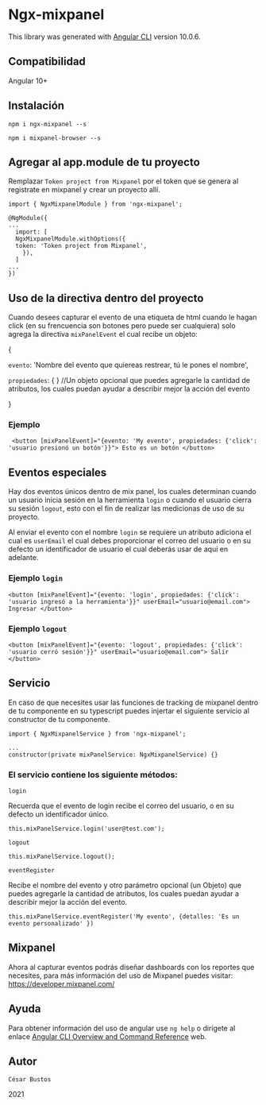 # Ngx-mixpanel

This library was generated with [Angular CLI](https://github.com/angular/angular-cli) version 10.0.6.

## Compatibilidad

  Angular 10+

## Instalación

`npm i ngx-mixpanel --s`

`npm i mixpanel-browser --s`

## Agregar al app.module de tu proyecto

Remplazar `Token project from Mixpanel` por el token que se genera al registrate en mixpanel y crear un proyecto allí.

    import { NgxMixpanelModule } from 'ngx-mixpanel';
  
    @NgModule({
    ...
      import: [
      NgxMixpanelModule.withOptions({
      token: 'Token project from Mixpanel',
        }),
      ]
    ...
    })
  
 ## Uso de la directiva dentro del proyecto
  
Cuando desees capturar el evento de una etiqueta de html cuando le hagan click (en su frencuencia son botones pero puede ser cualquiera) solo agrega la directiva `mixPanelEvent` el cual recibe un objeto:

  {
  
  `evento`: 'Nombre del evento que quiereas restrear, tú le pones el nombre',
    
  `propiedades`: { } //Un objeto opcional que puedes agregarle la cantidad de atributos, los cuales puedan ayudar a describir mejor la acción del evento
    
  }
     
  ### Ejemplo
     
     <button [mixPanelEvent]="{evento: 'My evento', propiedades: {'click': 'usuario presionó un botón'}}"> Esto es un botón </button>
  
## Eventos especiales
    
Hay dos eventos únicos dentro de mix panel, los cuales determinan cuando un usuario inicia sesión en la herramienta  `login` o cuando el usuario cierra su sesión  `logout`, esto con el fin de realizar las medicionas de uso de su proyecto.
    
Al enviar el evento con el nombre `login` se requiere un atributo adiciona el cual es `userEmail` el cual debes proporcionar el correo del usuario o en su defecto un identificador de usuario el cual deberás usar de aquí en adelante.
    
 ### Ejemplo  `login`
 
    <button [mixPanelEvent]="{evento: 'login', propiedades: {'click': 'usuario ingresó a la herramienta'}}" userEmail="usuario@email.com"> Ingresar </button>
     
 ### Ejemplo  `logout`
 
    <button [mixPanelEvent]="{evento: 'logout', propiedades: {'click': 'usuario cerró sesión'}}" userEmail="usuario@email.com"> Salir </button>


## Servicio

  En caso de que necesites usar las funciones de tracking de mixpanel dentro de tu componente en su typescript puedes injertar el siguiente servicio al constructor de tu componente.

    import { NgxMixpanelService } from 'ngx-mixpanel';

    ...
    constructor(private mixPanelService: NgxMixpanelService) {}

### El servicio contiene los siguiente métodos:

   `login`
   
   Recuerda que el evento de login recibe el correo del usuario, o en su defecto un identificador único.

    this.mixPanelService.login('user@test.com');
  
   `logout`

    this.mixPanelService.logout();

   `eventRegister`
   
   Recibe el nombre del evento y otro parámetro opcional (un Objeto) que puedes agregarle la cantidad de atributos, los cuales puedan ayudar a describir mejor la acción del evento.

    this.mixPanelService.eventRegister('My evento', {detalles: 'Es un evento personalizado' })

     
    
## Mixpanel

  Ahora al capturar eventos podrás diseñar dashboards con los reportes que necesites, para más información del uso de Mixpanel puedes visitar: https://developer.mixpanel.com/


## Ayuda

Para obtener información del uso de angular use `ng help` o dirígete al enlace [Angular CLI Overview and Command Reference](https://angular.io/cli) web.

## Autor
`César Bustos`

 2021